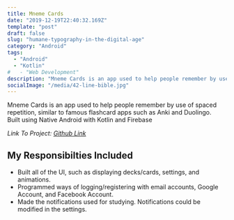 ```yaml
---
title: Mneme Cards
date: "2019-12-19T22:40:32.169Z"
template: "post"
draft: false
slug: "humane-typography-in-the-digital-age"
category: "Android"
tags:
  - "Android"
  - "Kotlin"
#   - "Web Development"
description: "Mneme Cards is an app used to help people remember by use of spaced repetition, similar to famous flashcard apps such as Anki and Duolingo."
socialImage: "/media/42-line-bible.jpg"
---
```


<!-- - [The first transition](youtube.com)
- [The digital age](#the-digital-age)
- [Loss of humanity through transitions](#loss-of-humanity-through-transitions)
- [Chasing perfection](#chasing-perfection) -->

Mneme Cards is an app used to help people remember by use of spaced repetition, similar to famous flashcard apps such as Anki and Duolingo.<br>
Built using Native Android with Kotlin and Firebase<br>

*Link To Project: [Github Link](https://github.com/Lambda-School-Labs/flashcards-android)*

<h2>My Responsibilties Included</h2>

<ul>
  <li>Built all of the UI, such as displaying decks/cards, settings, and animations.</li>
  <li>Programmed ways of logging/registering with email accounts, Google Account, and Facebook Account.</li>
  <li>Made the notifications used for studying. Notifications could be modified in the settings.</li>
</ul>

